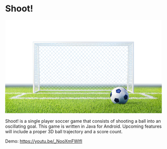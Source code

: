 # Shoot!

![](shoot.png)

Shoot! is a single player soccer game that consists of shooting a ball into an oscillating goal. This game is written in Java for Android. Upcoming features will include a proper 3D ball trajectory and a score count.

Demo: https://youtu.be/_NooXmFWIfI
